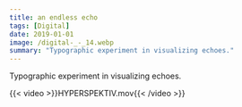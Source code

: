 ```yaml
---
title: an endless echo
tags: [Digital]
date: 2019-01-01
image: /digital-_-_14.webp
summary: "Typographic experiment in visualizing echoes."
---
```

Typographic experiment in visualizing echoes.

{{< video >}}HYPERSPEKTIV.mov{{< /video >}}